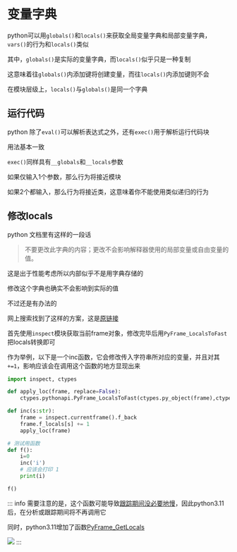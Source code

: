 # 变量字典

python可以用`globals()`和`locals()`来获取全局变量字典和局部变量字典，`vars()`的行为和`locals()`类似

其中，`globals()`是实际的变量字典，而`locals()`似乎只是一种复制

这意味着往`globals()`内添加键将创建变量，而往`locals()`内添加键则不会

在模块层级上，`locals()`与`globals()`是同一个字典

## 运行代码

python 除了`eval()`可以解析表达式之外，还有`exec()`用于解析运行代码块

用法基本一致

`exec()`同样具有`__globals`和`__locals`参数

如果仅输入1个参数，那么行为将接近模块

如果2个都输入，那么行为将接近类，这意味着你不能使用类似递归的行为

## 修改locals

python 文档里有这样的一段话

> 不要更改此字典的内容；更改不会影响解释器使用的局部变量或自由变量的值。

这是出于性能考虑所以内部似乎不是用字典存储的

修改这个字典也确实不会影响到实际的值

不过还是有办法的

网上搜索找到了这样的方案，这是[原链接](https://pydev.blogspot.com/2014/02/changing-locals-of-frame-frameflocals.html)

首先使用`inspect`模块获取当前frame对象，修改完毕后用`PyFrame_LocalsToFast`把locals转换即可

作为举例，以下是一个inc函数，它会修改传入字符串所对应的变量，并且对其`+=1`，影响应该会在调用这个函数的地方显现出来

```py
import inspect, ctypes

def apply_loc(frame, replace=False):
    ctypes.pythonapi.PyFrame_LocalsToFast(ctypes.py_object(frame),ctypes.c_int(1 if replace else 0))

def inc(s:str):
    frame = inspect.currentframe().f_back
    frame.f_locals[s] += 1
    apply_loc(frame)

# 测试用函数
def f():
    i=0
    inc('i')
    # 应该会打印 1
    print(i)

f()
```

::: info
需要注意的是，这个函数可能导致[跟踪期间没必要地慢](https://github.com/python/cpython/issues/86363)，因此python3.11后，在分析或跟踪期间将不再调用它

同时，python3.11增加了函数[PyFrame_GetLocals](https://docs.python.org/3/c-api/frame.html#c.PyFrame_GetLocals)

![](https://s2.loli.net/2023/03/24/kl1eavHSGmfqX5w.png)
:::


